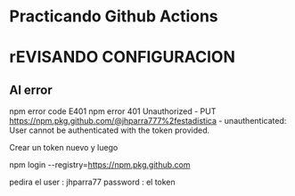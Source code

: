 # Practicando Github Actions
# rEVISANDO CONFIGURACION


## Al error 

npm error code E401
npm error 401 Unauthorized - PUT https://npm.pkg.github.com/@jhparra777%2festadistica - unauthenticated: User cannot be authenticated with the token provided.

Crear un token nuevo y luego

npm login --registry=https://npm.pkg.github.com

pedira el user : jhparra77
password : el token